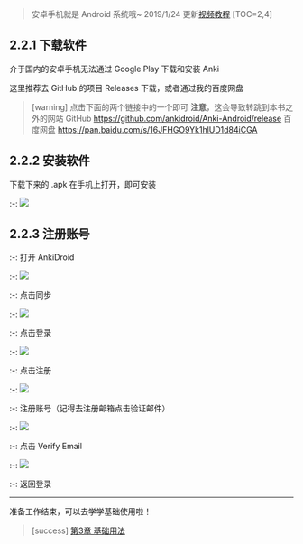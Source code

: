 > 安卓手机就是 Android 系统哦~
> 2019/1/24 更新[视频教程](https://www.bilibili.com/video/av41518619)
[TOC=2,4]
## 2.2.1 下载软件

介于国内的安卓手机无法通过 Google Play 下载和安装 Anki

这里推荐去 GitHub 的项目 Releases 下载，或者通过我的百度网盘
>[warning] 点击下面的两个链接中的一个即可
> **注意**，这会导致转跳到本书之外的网站
> GitHub
> https://github.com/ankidroid/Anki-Android/release
> 百度网盘
> https://pan.baidu.com/s/16JFHGO9Yk1hlUD1d84iCGA

## 2.2.2 安装软件

下载下来的 .apk 在手机上打开，即可安装

:-: ![](../images/image18.png)

## 2.2.3 注册账号

:-:  打开 AnkiDroid

:-: ![](../images/image6.png)

:-: 点击同步

:-: ![](../images/image9.png) 

:-: 点击登录

:-: ![](../images/image4.png) 

:-: 点击注册

:-: ![](../images/image.png)

:-: 注册账号（记得去注册邮箱点击验证邮件）

:-: ![](../images/TIM图片20181010195557.png)

:-: 点击 Verify Email

:-: ![](../images/image13.png)

:-: 返回登录

*****
准备工作结束，可以去学学基础使用啦！

>[success] [第3章 基础用法](../basic-usage/basic-usage.md)

